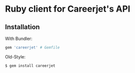 # Ruby client for Careerjet's API


## Installation

With Bundler:

```ruby
gem 'careerjet' # Gemfile
```

Old-Style:

```bash
$ gem install careerjet
```

